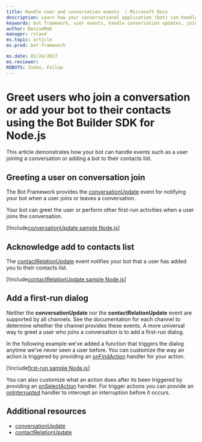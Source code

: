 ```yaml
---
title: Handle user and conversation events  | Microsoft Docs
description: Learn how your conversational application (bot) can handle events such as a user joining a conversation or adding a bot to their contacts list.
keywords: bot framework, user events, handle conversation updates, join conversation, add to contacts, greet users, conversationUpdate, contactRelationUpdate
author: DeniseMak
manager: rstand
ms.topic: article
ms.prod: bot-framework

ms.date: 02/24/2017
ms.reviewer:
ROBOTS: Index, Follow
---
```


# Greet users who join a conversation or add your bot to their contacts using the Bot Builder SDK for Node.js



This article demonstrates how your bot can handle events such as a user joining a conversation or adding a bot to their contacts list. 

 <!-- todo: Session and Converstaion and PrivateConversation --> 

## Greeting a user on conversation join
The Bot Framework provides the [conversationUpdate][conversationUpdate] event for notifying your bot when a user joins or leaves a conversation.

Your bot can greet the user or perform other first-run activities when a user joins the conversation. 

[!include[conversationUpdate sample Node.js](~/includes/snippet-code-node-contactrelationupdate-1.md)]

## Acknowledge add to contacts list

The [contactRelationUpdate][contactRelationUpdate] event notifies your bot that a user has added you to their contacts list.


[!include[contactRelationUpdate sample Node.js](~/includes/snippet-code-node-contactrelationupdate-1.md)]

## Add a first-run dialog

Neither the **conversationUpdate** nor the **contactRelationUpdate** event are supported by all channels. See the documentation for each channel to determine whether the channel provides these events.
A more universal way to greet a user who joins a conversation is to add a first-run dialog.

In the following example we’ve added a function that triggers the dialog anytime we’ve never seen a user before. 
You can customize the way an action is triggered by providing an [onFindAction][onFindAction] handler for your action. 

[!include[first-run sample Node.js](~/includes/snippet-code-node-first-run-dialog-1.md)]


You can also customize what an action does after its been triggered by providing an [onSelectAction][onSelectAction] handler. 
For trigger actions you can provide an [onInterrupted][onInterrupted] handler to intercept an interruption before it occurs. 

## Additional resources

* [conversationUpdate][conversationUpdate]
* [contactRelationUpdate][contactRelationUpdate]



[conversationUpdate]: https://docs.botframework.com/en-us/node/builder/chat-reference/interfaces/_botbuilder_d_.iconversationupdate.html
[contactRelationUpdate]: https://docs.botframework.com/en-us/node/builder/chat-reference/interfaces/_botbuilder_d_.icontactrelationupdate.html

[onFindAction]: https://docs.botframework.com/en-us/node/builder/chat-reference/interfaces/_botbuilder_d_.itriggeractionoptions#onfindaction
[onSelectAction]: https://docs.botframework.com/en-us/node/builder/chat-reference/interfaces/_botbuilder_d_.itriggeractionoptions#onselectaction
[onInterrupted]: https://docs.botframework.com/en-us/node/builder/chat-reference/interfaces/_botbuilder_d_.itriggeractionoptions#oninterrupted

[SendTyping]: https://docs.botframework.com/en-us/node/builder/chat-reference/classes/_botbuilder_d_.session#sendtyping
[IMessage]: http://docs.botframework.com/en-us/node/builder/chat-reference/interfaces/_botbuilder_d_.imessage
[ChatConnector]:https://docs.botframework.com/en-us/node/builder/chat-reference/classes/_botbuilder_d_.chatconnector.html
[session_userData]:https://docs.botframework.com/en-us/node/builder/chat-reference/classes/_botbuilder_d_.session.html#userdata